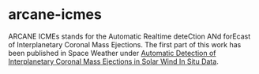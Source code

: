 # arcane-icmes

ARCANE ICMEs stands for the Automatic Realtime deteCtion ANd forEcast of Interplanetary Coronal Mass Ejections. The first part of this work has been published in Space Weather under [Automatic Detection of Interplanetary Coronal Mass Ejections in Solar Wind In Situ Data](https://doi.org/10.1029/2022SW003149).